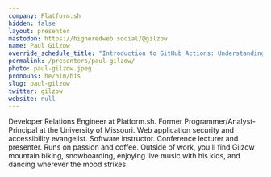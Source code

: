 ```yaml
---
company: Platform.sh
hidden: false
layout: presenter
mastodon: https://higheredweb.social/@gilzow
name: Paul Gilzow
override_schedule_title: "Introduction to GitHub Actions: Understanding Key Terms and Building Your First GitHub Action"
permalink: /presenters/paul-gilzow/
photo: paul-gilzow.jpeg
pronouns: he/him/his
slug: paul-gilzow
twitter: gilzow
website: null
---
```


Developer Relations Engineer at Platform.sh. Former Programmer/Analyst-Principal at the University of Missouri. Web application security and accessibility evangelist. Software instructor. Conference lecturer and presenter. Runs on passion and coffee. Outside of work, you'll find Gilzow mountain biking, snowboarding, enjoying live music with his kids, and dancing wherever the mood strikes.
